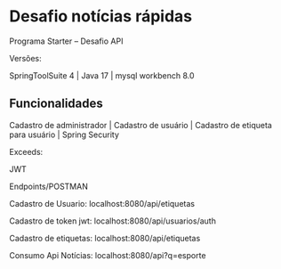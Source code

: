 
# Desafio notícias rápidas

Programa Starter – Desafio API 


Versões: 

SpringToolSuite 4 | Java 17 | mysql workbench 8.0


## Funcionalidades


Cadastro de administrador |
Cadastro de usuário |
Cadastro de etiqueta para usuário | Spring Security

Exceeds:

JWT

Endpoints/POSTMAN

Cadastro de Usuario:
localhost:8080/api/etiquetas

Cadastro de token jwt: 
localhost:8080/api/usuarios/auth

Cadastro de etiquetas:
localhost:8080/api/etiquetas

Consumo Api Notícias:
localhost:8080/api?q=esporte 








